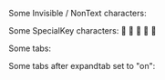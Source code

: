 Some Invisible / NonText characters:   			

Some SpecialKey characters:     

Some tabs:								

Some tabs after expandtab set to "on":           


